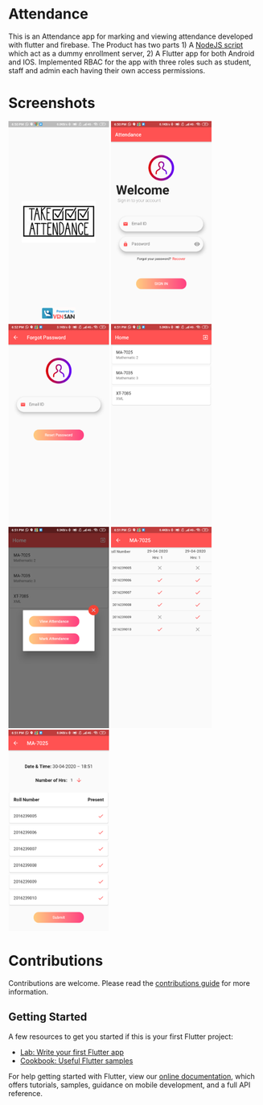 # Attendance
 This is an Attendance app for marking and viewing attendance developed with flutter and firebase. The Product has two parts 1) A [NodeJS script](script/app.js) which act as a dummy enrollment server, 2) A Flutter app for both Android and IOS. Implemented RBAC for the app with three roles such as student, staff and admin each having their own access permissions.

# Screenshots
<div>
<img src="images/loading.png" alt="phone image" width="200px" />
<img src="images/login.png" alt="phone image" width="200px" />
<img src="images/forgotpw.png" alt="phone image" width="200px" />
<img src="images/home.png" alt="phone image" width="200px" />
<img src="images/staff_view.png" alt="phone image" width="200px" />
<img src="images/view.png" alt="phone image" width="200px" />
<img src="images/mark.png" alt="phone image" width="200px" />
</div>

# Contributions
Contributions are welcome. Please read the [contributions guide](CONTRIBUTING.md) for more information.

## Getting Started

A few resources to get you started if this is your first Flutter project:

- [Lab: Write your first Flutter app](https://flutter.dev/docs/get-started/codelab)
- [Cookbook: Useful Flutter samples](https://flutter.dev/docs/cookbook)

For help getting started with Flutter, view our
[online documentation](https://flutter.dev/docs), which offers tutorials,
samples, guidance on mobile development, and a full API reference.
